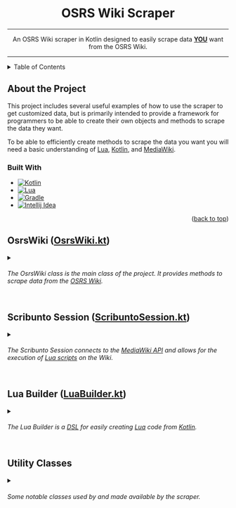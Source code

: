 <a name="readme-top"></a>


<br />
<div align="center">
    <a href="https://github.com/IvanEOD/osrs-wiki-scraper/blob/master/README.md">
    </a>
    <h1 align="center">OSRS Wiki Scraper</h1>

---
<p align="center">
      An OSRS Wiki scraper in Kotlin designed to easily scrape data <b><u>YOU</u></b> want from the OSRS Wiki.
    </p>
</div>

---

<details>
    <summary>Table of Contents</summary>
    <ul>
        <li><a href="#about-the-project">About the Project</a>
            <ul>
                <li><a href="#built-with">Built With</a></li>
            </ul>
        </li>
        <li><a href="#osrswiki-osrswikikt">OsrsWiki</a>
        <ul>
            <li><a href="#osrs-wiki">OsrsWiki Builder</a> </li>
            <li><a href="#osrs-wiki">Premade data parsing methods</a></li>
            <li><a href="#osrs-wiki">Standard data parsing methods</a></li>
        </ul>
        </li>
        <li><a href="#scribunto-session-scribuntosessionkt">Scribunto Session</a>
        <ul>
            <li><a href="#-creating-a-scribunto-session">Creating a session</a></li>
            <li><a href="#-using-a-scribunto-session">Using a session</a></li>
        </ul>
        </li>
        <li><a href="#lua-builder-luabuilderkt">Lua Builder</a>
        <ul>
            <li><a href="#the-lua-builder-is-a-dsl-for-easily-creating-lua-code-from-kotlin-it-is-not-intended-to-be-a-full-lua-interpreter-or-converter-but-rather-a-tool-to-make-it-easier-to-create-lua-code">LuaScope</a></li>
            <li><a href="#kotlin-lua-table">Kotlin to Lua Conversion</a></li>
        </ul>
        </li>
        <li><a href="#utility-classes">Utility classes</a>
        <ul>
            <li><a href="#versioned-map-versionedmapkt">Versioned Map</a></li>
            <li><a href="#titlequeue-titlequeuekt">Title Queue</a></li>
        </ul>
        </li>
        <li><a href="#useful-references">Useful References</a></li>
    </ul>
</details>

## About the Project

This project includes several useful examples of how to use the scraper to get customized data, but is primarily
intended to provide a framework for programmers to be able to create their own objects and methods to scrape the data
they want.

To be able to efficiently create methods to scrape the data you want you will need a basic understanding
of [Lua][Lua Link], [Kotlin][Kotlin Link], and [MediaWiki][MediaWiki Link].

### Built With

* [![Kotlin][Kotlin Image]][Kotlin Link]
* [![Lua][Lua Image]][Lua Link]
* [![Gradle][Gradle Image]][Gradle Link]
* [![Intellij Idea][Intellij Idea Image]][Intellij Idea Link]

<p align="right">(<a href="#readme-top">back to top</a>)</p>

## OsrsWiki ([OsrsWiki.kt][OsrsWiki.kt Link])

<details><summary>

###### The OsrsWiki class is the main class of the project. It provides methods to scrape data from the [OSRS Wiki][OsrsWiki Link].

</summary>

<details><summary>

#### &nbsp;&nbsp;&nbsp;&nbsp;&nbsp;&nbsp; OsrsWiki Builder:

</summary>

---

```kotlin
   val wiki = OsrsWiki.builder()
    .withCookieManager(CookieManager())
    .withProxy(Proxy())
    .withUserAgent("Custom User Agent")
    .withScribuntoSessionCount(10)
    .build() 
```

- Optionally set a custom cookie manager.
    - ```kotlin
      .withCookieManager( CookieManager() )
      ```


- Optionally set a custom proxy.
    - ```kotlin
      .withProxy( Proxy() )
      ```


- Optionally set a custom user agent.
    - ```kotlin
      .withUserAgent( "Custom User Agent" )
        ```


- Optionally set the default number of Scribunto sessions used for bulk Scribunto requests.
    - ```kotlin
      .withScribuntoSessionCount( 10 )
      ```


---
<p align="right">(<a href="#readme-top">back to top</a>)</p>
</details>

<details><summary>

#### &nbsp;&nbsp;&nbsp;&nbsp;&nbsp;&nbsp; Premade data parsing methods:

</summary>

---

- Get page titles from Item IDs:
    - ```kotlin
      wiki.getItemPageTitlesFromIds(11832, 11834, 11836) // ["Bandos chestplate", "Bandos tassets", "Bandos boots"]
      ```

- Get page titles from NPC IDs:
    - ```kotlin
       wiki.getNpcPageTitlesFromIds(1399, 2639) // ["King Roald", "Robert The Strong"]
        ```

- Get all Item titles:
    - ```kotlin 
      wiki.getAllItemTitles() // ["Abyssal whip", "Abyssal bludgeon", "Abyssal dagger", ...]
      ```

- Get all NPC titles:
    - ```kotlin 
      wiki.getAllNpcTitles() // ["Abyssal demon", "Abyssal leech", "Abyssal lurker", ...]
      ```

- Get [ItemDetails][ItemDetails.kt Link] by name(s) or all:
    - ```kotlin
      wiki.getItemDetails("Bandos chestplate", "Bandos tassets", "Bandos boots") // Map<String, List<ItemDetails>>
      wiki.getAllItemDetails() // Map<String, List<ItemDetails>>
      ```

- Get [NpcDetails][NpcDetails.kt Link] by name(s) or all:
    - ```kotlin
      wiki.getNpcDetails("King Roald", "Robert The Strong") // Map<String, List<NpcDetails>>
      wiki.getAllNpcDetails() // Map<String, List<NpcDetails>>
      ```

- Get [MonsterDetails][MonsterDetails.kt Link] by name(s) or all:
    - ```kotlin
      wiki.getMonsterDetails("Abyssal demon", "Abyssal leech", "Abyssal lurker") // Map<String, List<MonsterDetails>>
      wiki.getAllMonsterDetails() // Map<String, List<MonsterDetails>>
      ```

- Get [QuestRequirement][QuestRequirement.kt Link]'s for all quests:
    - ```kotlin 
      wiki.getQuestRequirements() // Map<String, List<QuestRequirement>>
        ```

- Get [VarbitDetails][VarbitDetails.kt Link] for all varbits on the Wiki:
    - ```kotlin 
      wiki.getVarbitDetails() // Map<Int, VarbitDetails>
        ```

- Get [ProductionDetails][ProductionDetails.kt Link] for all items with production data:
    - ```kotlin 
      wiki.getProductionDetails() // Map<String, ProductionDetails>
        ```

- Get [ItemPrice][WikiItemPrice.kt Link] for Item ID:
    - ```kotlin 
      wiki.getItemPrice(11832) // WikiItemPrice?
        ```

- Get all [LocLineDetails][LocLineDetails.kt Link]:
    - ```kotlin 
      wiki.getAllLocLineDetails() // Map<String, List<LocLineDetails>>
        ```   
- Get Slayer Monsters and their Task IDs:
    - ```kotlin 
      wiki.getSlayerMonstersAndTaskIds() // Map<String, Int>
        ```

- Get Slayer Masters that assign task:
    - ```kotlin 
      wiki.getSlayerMastersThatAssign("Ghouls") // ["Mazchna", "Vannaka"]
        ```

---
<p align="right">(<a href="#readme-top">back to top</a>)</p>
</details>


<details><summary>

#### &nbsp;&nbsp;&nbsp;&nbsp;&nbsp;&nbsp; Standard data parsing methods:

</summary>

---

- Get all titles in a category:
  - ```kotlin
      wiki.getTitlesInCategory("Items", "Monsters") // List<String>
      ```

- Get all titles using any _**(one or more)**_ of the specified template(s):
  - ```kotlin
       wiki.getAllTitlesUsingTemplate("Infobox Item", "Infobox Bonuses") // List<String>
    ```
    
- Get all titles using **all of** the specified template(s):
  - ```kotlin
       wiki.getAllTitlesUsingTheseTemplates("Infobox Item", "Infobox Bonuses") // List<String>
    ```

- Get all template names present on a page:
  - ```kotlin
       wiki.getNamesOfTemplatesOnPage("Baby chinchompa") // List<String>
    ```

- Get all uses of a template across the entire Wiki:
  - ```kotlin
       wiki.getAllTemplateUses("Infobox Item") // Map<String, List<JsonObject>>
    ```
  
- Get all data for specified template(s) on a page: 
  - ```kotlin
       wiki.getTemplateDataOnPage("Baby chinchompa", "Infobox Item", "Infobox Bonuses") // Map<String, List<JsonObject>>
    ``` 
    
- Get all data for all templates on a page:
  - ```kotlin
       wiki.getAllTemplateDataOnPage("Baby chinchompa") // Map<String, List<JsonObject>>
    ``` 

- Get all titles in categories with revisions since a specified date:
  - ```kotlin
      val threeDaysAgo = Date.from(Instant.now().minus(3, ChronoUnit.DAYS)) 
      wiki.getAllTitlesWithRevisionsSince(threeDaysAgo, "Items") // List<String>
      ```

- Get last revision timestamp for title(s):
  - ```kotlin
      wiki.getLastRevisionTimestamp("Baby chinchompa", "Black chinchompa") // Map<String, String>
      wiki.getLastRevisionTimestamp(listOf("Baby chinchompa", "Black chinchompa")) // Map<String, String>
      ```

- Dynamic Page List (DPL3) query:
  - ```kotlin
    val query = mapOf(
        "category" to "Items",
        "count" to 10,
        "include" to "{Infobox Item}",    
    )
    val response = wiki.dplAsk(query) // JsonElement
    ```
  - Further explanation on DPL3 queries can be found below in [ScribuntoSession][ScribuntoSession.kt Link] and [DPL3 Documentation][DPL3 Documentation Link] 


- MediaWiki Semantic Search: 
  - ```kotlin
    val query = listOf(
        "[[Location JSON::+]]",
        "?#-=title",
        "?Production JSON",
    )
    val response = wiki.smwAsk(query) // JsonElement
    ```

  
---
<p align="right">(<a href="#readme-top">back to top</a>)</p>
</details>
</details>

## Scribunto Session ([ScribuntoSession.kt][ScribuntoSession.kt Link])

<details><summary>

###### The Scribunto Session connects to the [MediaWiki API][MediaWiki Link] and allows for the execution of [Lua scripts][Lua Link] on the Wiki.

</summary>

#### _Why is that useful?_
* Executing custom [Lua][Lua Link] scripts on the Wiki.
* Loading data from the Wiki Lua modules.
* Using the [DPL3][DPL3 Documentation Link] query language to query the Wiki.
* Controlling the format and the volume of the data returned by the Wiki.

<details><summary>

#### &nbsp;&nbsp;&nbsp;&nbsp;&nbsp;&nbsp; Creating a Scribunto Session:

</summary>

---

   <p>

   ```kotlin
   val session = wiki.createScribuntoSession {
    withoutDefaultCode()
    withWikiModule("ModuleName")
    withCode("print('Hello World')")
    withCode {
        /* Use the Lua Builder */
    }
}
   ```

- Optionally disable the default code included in the session, you can add your own code with the `withCode` function.
    - ```kotlin
      .withoutDefaultCode()
      ```
- Optionally set the module the session will use, by default this is `"Var"`, for no particular reason other than being a small module.
    - ```kotlin
      .withWikiModule("ModuleName")
      ```
- Optionally add code to persist in the session.
    - ```kotlin
      .withCode("print('Hello World')")
      .withCode { /* Use the Lua Builder */ }
      ```
    - See [LuaBuilder.kt][LuaBuilder.kt Link] for more information on the Lua Builder.

</p>

---
<p align="right">(<a href="#readme-top">back to top</a>)</p>
</details>

<details><summary>

#### &nbsp;&nbsp;&nbsp;&nbsp;&nbsp;&nbsp; Using a Scribunto Session:

</summary>

---

- Send a request with a string of Lua code:
  - ```kotlin
      session.sendRequest("print(\"Hello World\"") // Pair<Boolean, JsonElement>
    ```
- Send a request with a [LuaBuilder][LuaBuilder.kt Link] instance:
  - ```kotlin
      session.sendRequest {
        /* Use the Lua Builder */
      }
      // Pair<Boolean, JsonElement>
    ``` 
- Send a request with the first parameter being `true` and it will automatically refresh the Scribunto Session:
  - ```kotlin
      session.sendRequest(true, "print(\"Hello World\"") // Pair<Boolean, JsonElement>
      session.sendRequest(true) {
            /* Use the Lua Builder */
      }    
      // Pair<Boolean, JsonElement>
    ``` 
    
- The return value from the `sendRequest` function is a `Pair<Boolean, JsonElement>` where the first value is whether or not the request was successful and the second value is the response from the Wiki `print` return field.


- To get a value back from the wiki use the Lua `print` function.


- The default Lua code provided includes a method to return values called ``printReturn`` and will return the input value as a JSON string.
  - ```json
    {
        "success": true,
        "message": "Only present if success is false",
        "printReturn": "{\"json\": \"value\"}"        
    }
    ``` 

- The session uses the same `Session ID` for each request. The wiki will continue to add the code the requests to the session until the session is refreshed or the session expires.


- The session will automatically refresh if the session expires or if the session is refreshed manually.


- If the session has failed too many requests since the last refresh it will automatically refresh.


- The session can be refreshed manually:
  - ```kotlin
      session.refresh() 
    ```
     
 

---
<p align="right">(<a href="#readme-top">back to top</a>)</p>
</details>

</details>

## Lua Builder ([LuaBuilder.kt][LuaBuilder.kt Link])

<details><summary>

###### The Lua Builder is a [DSL][Kotlin DSL Link] for easily creating [Lua][Lua Link] code from [Kotlin][Kotlin Link]. 

</summary>

---
    
_This is **not** intended to be a full Lua interpreter or converter, but rather a tool to make it easier to create Lua code._    

- You can create a [LuaScope][LuaScope Link] instance with the `lua` function:
  - ```kotlin
      lua {
        /* Use the Lua Builder */
      }
    ``` 
    
- The [LuaScope][LuaScope Link] will convert values to a [Lua][Lua Link] representation.


- The supported value types are:
  - ``String``
  - ``Number``
  - ``Date``
  - ``Boolean``
  - ``Map<*, *>`` (``*`` values may be any of the above types)
  - ``Iterable<*>`` (``*`` values may be any of the above types)


- To set a key's value use <code>\`=\`</code> like <code>"key" \`=\` "value"</code>.


- There are two types of LuaScope with slight differences.
  - The [LuaGlobalScope][LuaGlobalScope.kt Link]
    - This is the default scope and only allows `String` keys.
    - These values allow the use of ".local()" to prepend the key with "local" making it a local variable.
      - ```"myValue".local()``` will output ``local myValue``
 

  - The [LuaTableScope][LuaTableScope.kt Link]
    - This scope allows `String`, `Number`, `Boolean`, and `Date` keys.
    - These values can not use `.local()` because they are values in a table.

<table>
    
<a name="kotlin-lua-table"></a>    
<tr>
  <th align="center">Kotlin</th>
  <th align="center">Lua Output</th> 
</tr> 
    
    
<tr>
    
<td>

```kotlin
"myValue" `=` "value"
```
</td>
    
<td>

```lua
myValue = "value"
```
</td>
    
</tr>
    
<tr>
    
<td><pre lang="kt">"myValue".local() `=` "value"</pre>
</td>
    
<td>

```lua
local myValue = "value"
```
</td>
    
</tr>

<tr>
    
<td>

```kotlin
"myModule" `=` require("ModuleName")
```
</td>
    
<td>
 
```lua
myModule = require("ModuleName")
```
     
</td>
    
</tr>
    
<tr>
    
<td>

```kotlin
+"print('This code is just added as is to the Lua script')"
```
</td>
    
<td>

```lua
print('This code is just added as is to the Lua script')
```
</td>
    
</tr>
    
<tr>
    
<td>

```kotlin
"myTable" `=` {
    "myKey" `=` "myValue"
    48 `=` Date()
    Date() `=` "myValue"
    1.0 `=` 1
    true `=` "myTrueValue"
    "something" `=` true
    "myListInLua" `=` listOf("a", "b", "c")
    "myMapInLua" `=` mapOf("a" to "b", "c" to "d")
  }
```

Inside the brackets is [LuaTableScope][LuaTableScope.kt Link] which allows values other than ``String`` to be keys.
</td>
    
<td>

```lua
myTable = { 
    ["myKey"] = "myValue",
    [48] = "2022-12-21 17:33:09",
    ["2022-12-21 17:33:09"] = "myValue",
    [1.0] = 1,
    [true] = "myTrueValue",
    ["something"] = true,
    ["myListInLua"] = {"a", "b", "c"},
    ["myMapInLua"] = {
      ["a"] = "b", 
      ["c"] = "d"
    }
}
```
</td>
    
</tr>
    
</table>

---
<p align="right">(<a href="#readme-top">back to top</a>)</p>
</details>

## Utility Classes

<details><summary>

###### Some notable classes used by and made available by the scraper.

</summary>

---

- ### Versioned Map ([VersionedMap.kt][VersionedMap.kt Link])

<details><summary>

###### This is used for templates from the wiki to parse versioned data and determine images and page references within the value.

</summary>
 
  - The best way to obtain this is by calling ``.toVersionedMap()`` on a `JsonObject` received from the wiki.
    ```kotlin
        val versionedMap = jsonObject.toVersionedMap()
      ```
  
<div align="left">
<div align="left" style="width: min-content; margin-left: 4%">
<div style="width: max-content">

- The <code>VersionedMap</code> will create a <code>TemplatePropertyData</code> for each key:

<div style="width: min-content">
<div style="width: min-content">
<div align="left">

```kotlin
data class TemplatePropertyData(
  val name: String,
  val key: String,
  val isWikiKey: Boolean,
  val version: Int,
  val value: String
)
```
</div>
</div>

- Example Template Data:
<div style="width: min-content">
<div style="width: min-content">
<div align="left">

```json
{
  "id1" : 111,
  "id2" : 222,
  "id3" : 333
}
```
</div>
</div>

- Would create these property data classes:
<div style="width: min-content">
<div align="left" style="width: min-content">

```kotlin
TemplatePropertyData(name="id1", key="id", isWikiKey=true, version=1, value="111")
TemplatePropertyData(name="id2", key="id", isWikiKey=true, version=2, value="222")
TemplatePropertyData(name="id3", key="id", isWikiKey=true, version=3, value="333")
```

</div>
</div>
</div>
</div>
</div>
</div>
</div>

* You can check how many versions a template has with ``versionedMap.versions``
* By default, getting a property without the version will return `Version 0`.</br>
* `Version 0` is all values combined, or in a single versioned property, the value itself.</br>
* You can also use the original key if you know it and are expecting it.</br> 
* ``id3`` will work the same as ``["id", 3]``
* If a template has multiple versions, some values may be the same across all versions, and will not have a versioned key.
* So if a version of a key is requested that does not exist, it will return the first or only value available.
* You can get a full map of a specific version, or a list containing a map for each individual version.


```kotlin
val versionCount = versionedMap.versions    // 3

val id = versionedMap["id"]                 // "111, 222, 333"
val id1 = versionedMap["id", 1]             // "111"
val id2 = versionedMap["id", 2]             // "222"
val id5 = versionedMap["id", 5]             // "111"

val version2 = versionedMap.getVersion(2)   // Map<String, String>
val allVersions = versionedMap.getIndividualVersions()  // List<Map<String, String>>
```


</details>
<p align="right">(<a href="#readme-top">back to top</a>)</p>

- ### TitleQueue ([TitleQueue.kt][TitleQueue.kt Link])

<details><summary>

###### This is used for efficiently scraping data by titles in bulk.

</summary>

---

 - If the response is too long the Wiki will return an error, if this happens you may need to lower the chunk size.


 - Create a new queue with the list of titles and the chunk size. (The default size is 100)
   - ```kotlin
     val titles = wiki.getAll
     val queue = TitleQueue(titles, 50)
     ```

 - Then call ``queue.execute { /* Your code here */ }`` to execute the queue.
   - The block inside the execute function is suspending.
   - The parameter passed to the block is a list of titles to be processed.
   - The block should only return titles that failed to be processed and will be re-added to the queue.
 
   - ```kotlin
     val processedResults = mutableMapOf<String, String>()
     queue.execute { titlesChunk ->
       // Process the titles here adding any data to your results, and returning any failed titles.
       // No data is returned from execute.
     }
     ```

---
<p align="right">(<a href="#readme-top">back to top</a>)</p>
</details>



<details><summary>

## Useful References

</summary>

<details><summary>

###### Some useful references to assist in using this project.

</summary>

---

* Scribunto
  * [OSRS Wiki - API Sandbox (Scribunto) ](https://oldschool.runescape.wiki/w/Special:ApiSandbox#action=scribunto-console&format=json&title=Var&question=print(%22test%22))
  * [Scribunto Libraries](https://www.mediawiki.org/wiki/Extension:Scribunto/Lua_reference_manual#Scribunto_libraries)
 

* Dynamic Page List (DPL)
  * [OSRS Wiki DPL Module](https://oldschool.runescape.wiki/w/Module:DPLlua)
  * [OSRS Wiki Page List Tools Module](https://oldschool.runescape.wiki/w/Module:PageListTools)
  * [DPL3 Manual](https://followthescore.org/dpldemo/index.php?title=DPL:Manual)
  * [DPL3 Manual - General Usage and Invocation Syntax](https://followthescore.org/dpldemo/index.php?title=DPL:Manual_-_General_Usage_and_Invocation_Syntax)
  * [DPL3 Manual - DPL Parameters: Criteria for page selection](https://followthescore.org/dpldemo/index.php?title=DPL:Manual_-_DPL_parameters:_Criteria_for_page_selection)
  * [Fandom DPL3 Extension - Parameters: Controlling output format](https://help.fandom.com/wiki/Extension:DPL3/Parameters:_Controlling_output_format)


* Semantic Scribunto
  * [OSRS Wiki Semantic Search Playground](https://oldschool.runescape.wiki/w/Special:Ask?#search)
  * [Semantic Media Wiki GitHub](https://github.com/SemanticMediaWiki/SemanticScribunto/) 

---
<p align="right">(<a href="#readme-top">back to top</a>)</p>
</details>


</details>
</details>


[OsrsWiki.kt Link]: https://github.com/IvanEOD/osrs-wiki-scraper/blob/master/src/main/kotlin/scripts/wikiscraper/OsrsWiki.kt
[ScribuntoSession.kt Link]: https://github.com/IvanEOD/osrs-wiki-scraper/blob/master/src/main/kotlin/scripts/wikiscraper/lua/ScribuntoSession.kt
[LuaBuilder.kt Link]: https://github.com/IvanEOD/osrs-wiki-scraper/blob/master/src/main/kotlin/scripts/wikiscraper/lua/LuaBuilder.kt
[LuaScope Link]: https://github.com/IvanEOD/osrs-wiki-scraper/blob/master/src/main/kotlin/scripts/wikiscraper/lua/LuaBuilder.kt
[LuaGlobalScope.kt Link]: https://github.com/IvanEOD/osrs-wiki-scraper/blob/master/src/main/kotlin/scripts/wikiscraper/lua/LuaBuilder.kt
[LuaTableScope.kt Link]: https://github.com/IvanEOD/osrs-wiki-scraper/blob/master/src/main/kotlin/scripts/wikiscraper/lua/LuaBuilder.kt
[VersionedMap.kt Link]: https://github.com/IvanEOD/osrs-wiki-scraper/blob/master/src/main/kotlin/scripts/wikiscraper/utility/VersionedMap.kt
[TitleQueue.kt Link]: https://github.com/IvanEOD/osrs-wiki-scraper/blob/master/src/main/kotlin/scripts/wikiscraper/utility/TitleQueue.kt
[DropDetails.kt Link]: https://github.com/IvanEOD/osrs-wiki-scraper/blob/master/src/main/kotlin/scripts/wikiscraper/classes/DropDetails.kt
[EquipmentItemInfo.kt Link]: https://github.com/IvanEOD/osrs-wiki-scraper/blob/master/src/main/kotlin/scripts/wikiscraper/classes/EquipmentItemInfo.kt
[ItemBuyLimits.kt Link]: https://github.com/IvanEOD/osrs-wiki-scraper/blob/master/src/main/kotlin/scripts/wikiscraper/classes/ItemBuyLimits.kt
[ItemDetails.kt Link]: https://github.com/IvanEOD/osrs-wiki-scraper/blob/master/src/main/kotlin/scripts/wikiscraper/classes/ItemDetails.kt
[LocationDetails.kt Link]: https://github.com/IvanEOD/osrs-wiki-scraper/blob/master/src/main/kotlin/scripts/wikiscraper/classes/LocationDetails.kt
[QuestRequirement.kt Link]: https://github.com/IvanEOD/osrs-wiki-scraper/blob/master/src/main/kotlin/scripts/wikiscraper/classes/QuestRequirement.kt
[VarbitDetails.kt Link]: https://github.com/IvanEOD/osrs-wiki-scraper/blob/master/src/main/kotlin/scripts/wikiscraper/classes/VarbitDetails.kt
[WikiExchangeData.kt Link]: https://github.com/IvanEOD/osrs-wiki-scraper/blob/master/src/main/kotlin/scripts/wikiscraper/classes/WikiExchangeData.kt
[WikiItemPrice.kt Link]: https://github.com/IvanEOD/osrs-wiki-scraper/blob/master/src/main/kotlin/scripts/wikiscraper/classes/WikiItemPrice.kt
[ProductionDetails.kt Link]: https://github.com/IvanEOD/osrs-wiki-scraper/blob/master/src/main/kotlin/scripts/wikiscraper/classes/ProductionDetails.kt
[NpcDetails.kt Link]: https://github.com/IvanEOD/osrs-wiki-scraper/blob/master/src/main/kotlin/scripts/wikiscraper/classes/NpcDetails.kt
[MonsterDetails.kt Link]: https://github.com/IvanEOD/osrs-wiki-scraper/blob/master/src/main/kotlin/scripts/wikiscraper/classes/MonsterDetails.kt
[LocLineDetails.kt Link]: https://github.com/IvanEOD/osrs-wiki-scraper/blob/master/src/main/kotlin/scripts/wikiscraper/classes/LocLineDetails.kt
[Lua Link]: https://www.lua.org/pil/contents.html
[Lua Image]: https://img.shields.io/badge/Lua-5.1-yellowgreen?logo=lua&style=flat
[Kotlin Link]: https://kotlinlang.org/
[Kotlin Image]: https://img.shields.io/badge/Kotlin-1.7.10-yellowgreen.svg?logo=kotlin&style=flat
[Gradle Link]: https://gradle.org/
[Gradle Image]: https://img.shields.io/badge/Gradle-7.3.4-yellowgreen.svg?logo=gradle&style=flat
[Intellij Idea Link]: https://www.jetbrains.com/idea/
[Intellij Idea Image]: https://img.shields.io/badge/Intellij-2022.1-yellowgreen.svg?logo=intellij-idea&style=flat
[MediaWiki Link]: https://www.mediawiki.org/wiki/MediaWiki
[MediaWiki Image]: [TODO()](https://www.mediawiki.org/static/images/icons/mediawikiwiki.svg)
[DPL3 Documentation Link]: https://www.mediawiki.org/wiki/Extension:DynamicPageList_(DPL)
[Kotlin DSL Link]: https://docs.gradle.org/current/userguide/kotlin_dsl.html
[OsrsWiki Link]: https://oldschool.runescape.wiki/
